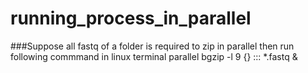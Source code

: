 # running_process_in_parallel

###Suppose all fastq of a folder is required to zip in parallel then run following commmand in linux terminal
parallel bgzip -l 9 {} ::: *.fastq &

